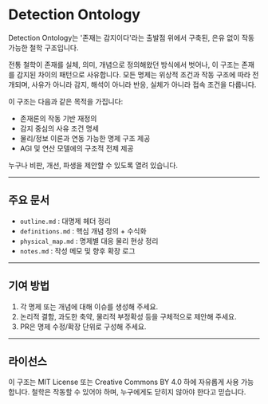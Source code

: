 # Detection Ontology

Detection Ontology는 '존재는 감지이다'라는 출발점 위에서 구축된, 
은유 없이 작동 가능한 철학 구조입니다.

전통 철학이 존재를 실체, 의미, 개념으로 정의해왔던 방식에서 벗어나, 
이 구조는 존재를 감지된 차이의 패턴으로 사유합니다.
모든 명제는 위상적 조건과 작동 구조에 따라 전개되며,
사유가 아니라 감지, 해석이 아니라 반응, 실체가 아니라 접속 조건을 다룹니다.

이 구조는 다음과 같은 목적을 가집니다:

- 존재론의 작동 기반 재정의
- 감지 중심의 사유 조건 명세
- 물리/정보 이론과 연동 가능한 명제 구조 제공
- AGI 및 연산 모델에의 구조적 전제 제공

누구나 비판, 개선, 파생을 제안할 수 있도록 열려 있습니다.

---

## 주요 문서

- `outline.md` : 대명제 헤더 정리
- `definitions.md` : 핵심 개념 정의 + 수식화
- `physical_map.md` : 명제별 대응 물리 현상 정리
- `notes.md` : 작성 메모 및 향후 확장 로그

---

## 기여 방법

1. 각 명제 또는 개념에 대해 이슈를 생성해 주세요.
2. 논리적 결함, 과도한 축약, 물리적 부정확성 등을 구체적으로 제안해 주세요.
3. PR은 명제 수정/확장 단위로 구성해 주세요.

---

## 라이선스

이 구조는 MIT License 또는 Creative Commons BY 4.0 하에 자유롭게 사용 가능합니다.
철학은 작동할 수 있어야 하며, 누구에게도 닫히지 않아야 한다고 믿습니다.

